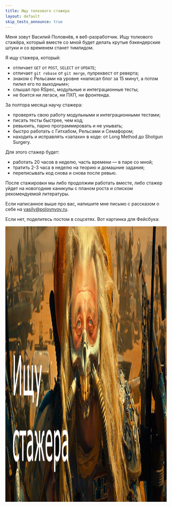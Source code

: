 ```yaml
---
title: Ищу толкового стажера
layout: default
skip_tests_announce: true
---
```


Меня зовут Василий Половнёв, я веб-разработчик. Ищу толкового стажёра, который вместе со мной будет делать крутые бэкендерские штуки и со временем станет тимлидом.

Я ищу стажера, который:

* отличает `GET` от `POST`, `SELECT` от `UPDATE`;
* отличает `git rebase` от `git merge`, пулреквест от реверта;
* знаком с Рельсами на уровне «написал блог за 15 минут, а потом пилил его по выходным»;
* слышал про RSpec, модульные и интеграционные тесты;
* не боится ни легаси, ни ПХП, ни фронтенда.

За полтора месяца научу стажера:

* проверять свою работу модульными и интеграционными тестами;
* писать тесты быстрее, чем код;
* ревьюить, парно программировать и не унывать;
* быстро работать с Гитхабом, Рельсами и Семафором;
* находить и исправлять «запахи» в коде: от Long Method до Shotgun Surgery.

Для этого стажер будет:

* работать 20 часов в неделю, часть времени — в паре со мной;
* тратить 2-3 часа в неделю на теорию и домашние задания;
* переписывать код снова и снова после ревью.

После стажировки мы либо продолжим работать вместе, либо стажер уйдет на новогодние каникулы с планом роста и списком рекомендуемой литературы.

Если написанное выше про вас, напишите мне письмо с рассказом о себе на <a href="mailto:vasily@polovnyov.ru">vasily@polovnyov.ru</a>.

Если нет, поделитесь постом в соцсетях. Вот картинка для Фейсбука:

<img src="/assets/cccccccccar.jpg" class="img--break" width="2048" height="858" />
